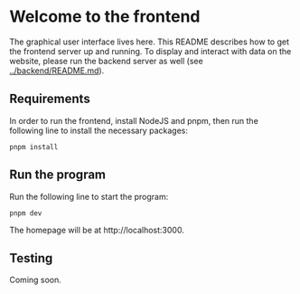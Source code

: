 # Welcome to the frontend
The graphical user interface lives here. This README describes how to get the frontend server up and running. To display and interact with data on the website, please run the backend server as well (see [../backend/README.md](../backend/README.md)).

## Requirements
In order to run the frontend, install NodeJS and pnpm, then run the following line to install the necessary packages:

`pnpm install`

## Run the program
Run the following line to start the program:

`pnpm dev`

The homepage will be at http://localhost:3000.

## Testing 
Coming soon.

